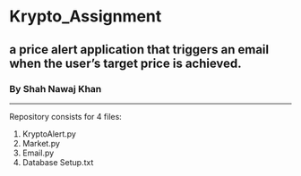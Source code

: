 # Krypto_Assignment
## a price alert application that triggers an email when the user’s target price is achieved.
<h3> By Shah Nawaj Khan </h3> 

<hr>
Repository consists for 4 files:
  <ol>
  <li> KryptoAlert.py
  <li> Market.py
  <li> Email.py
  <li> Database Setup.txt </ol>
